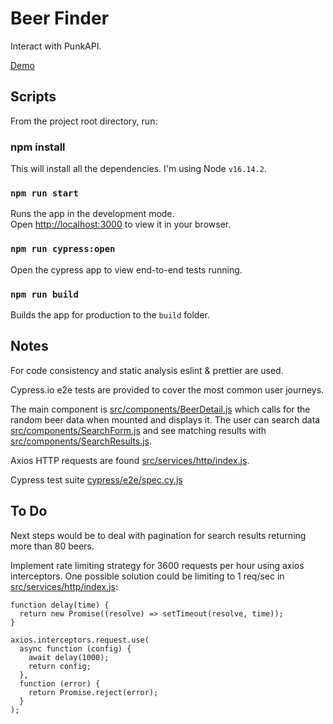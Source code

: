 # Beer Finder

Interact with PunkAPI.

[Demo](https://beer-finder-iota.vercel.app/)

## Scripts

From the project root directory, run:

### npm install

This will install all the dependencies. I'm using Node `v16.14.2`.

### `npm run start`

Runs the app in the development mode.\
Open [http://localhost:3000](http://localhost:3000) to view it in your browser.

### `npm run cypress:open`

Open the cypress app to view end-to-end tests running.

### `npm run build`

Builds the app for production to the `build` folder.

## Notes

For code consistency and static analysis eslint & prettier are used.

Cypress.io e2e tests are provided to cover the most common user journeys.

The main component is [src/components/BeerDetail.js](src/components/BeerDetail.js) which calls for the random beer data when mounted and displays it. The user can search data [src/components/SearchForm.js](src/components/SearchForm.js) and see matching results with [src/components/SearchResults.js](src/components/SearchResults.js).

Axios HTTP requests are found [src/services/http/index.js](src/services/http/index.js).

Cypress test suite [cypress/e2e/spec.cy.js](cypress/e2e/spec.cy.js)

## To Do

Next steps would be to deal with pagination for search results returning more than 80 beers.

Implement rate limiting strategy for 3600 requests per hour using axios interceptors. One possible solution could be limiting to 1 req/sec in [src/services/http/index.js](src/services/http/index.js):

```
function delay(time) {
  return new Promise((resolve) => setTimeout(resolve, time));
}

axios.interceptors.request.use(
  async function (config) {
    await delay(1000);
    return config;
  },
  function (error) {
    return Promise.reject(error);
  }
);
```

